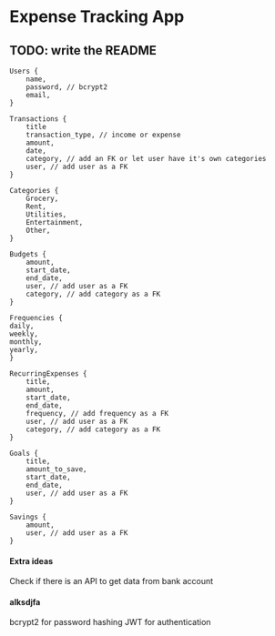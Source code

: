 # Expense Tracking App

## TODO: write the README

```
Users {
    name,
    password, // bcrypt2
    email,
}
```

```
Transactions {
    title
    transaction_type, // income or expense
    amount,
    date,
    category, // add an FK or let user have it's own categories
    user, // add user as a FK
}
```

```
Categories {
    Grocery,
    Rent,
    Utilities,
    Entertainment,
    Other,
}
```

```
Budgets {
    amount,
    start_date,
    end_date,
    user, // add user as a FK
    category, // add category as a FK
}
```

```
Frequencies {
daily,
weekly,
monthly,
yearly,
}
```

```
RecurringExpenses {
    title,
    amount,
    start_date,
    end_date,
    frequency, // add frequency as a FK
    user, // add user as a FK
    category, // add category as a FK
}
```

```
Goals {
    title,
    amount_to_save,
    start_date,
    end_date,
    user, // add user as a FK
}
```

```
Savings {
    amount,
    user, // add user as a FK
}
```

#### Extra ideas

Check if there is an API to get data from bank account

#### alksdjfa

bcrypt2 for password hashing
JWT for authentication
